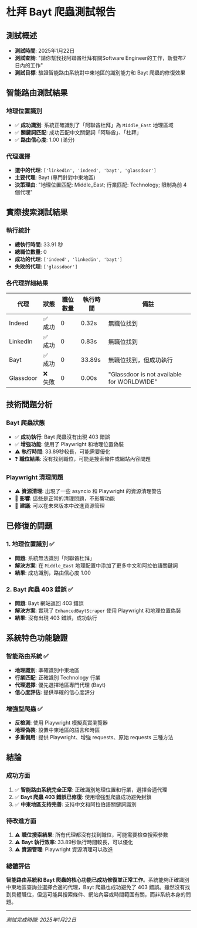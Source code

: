 ﻿# 杜拜 Bayt 爬蟲測試報告

## 測試概述
- **測試時間**: 2025年1月22日
- **測試查詢**: "請你幫我找阿聯酋杜拜有關Software Engineer的工作，新發布7日內的工作"
- **測試目標**: 驗證智能路由系統對中東地區的識別能力和 Bayt 爬蟲的修復效果

## 智能路由測試結果

### 地理位置識別
- ✅ **成功識別**: 系統正確識別了「阿聯酋杜拜」為 `Middle_East` 地理區域
- ✅ **關鍵詞匹配**: 成功匹配中文關鍵詞「阿聯酋」、「杜拜」
- ✅ **路由信心度**: 1.00 (滿分)

### 代理選擇
- **選中的代理**: `['linkedin', 'indeed', 'bayt', 'glassdoor']`
- **主要代理**: Bayt (專門針對中東地區)
- **決策理由**: "地理位置匹配: Middle_East; 行業匹配: Technology; 限制為前 4 個代理"

## 實際搜索測試結果

### 執行統計
- **總執行時間**: 33.91 秒
- **總職位數量**: 0
- **成功的代理**: `['indeed', 'linkedin', 'bayt']`
- **失敗的代理**: `['glassdoor']`

### 各代理詳細結果
| 代理 | 狀態 | 職位數量 | 執行時間 | 備註 |
|------|------|----------|----------|------|
| Indeed | ✅ 成功 | 0 | 0.32s | 無職位找到 |
| LinkedIn | ✅ 成功 | 0 | 0.83s | 無職位找到 |
| Bayt | ✅ 成功 | 0 | 33.89s | 無職位找到，但成功執行 |
| Glassdoor | ❌ 失敗 | 0 | 0.00s | "Glassdoor is not available for WORLDWIDE" |

## 技術問題分析

### Bayt 爬蟲狀態
- ✅ **成功執行**: Bayt 爬蟲沒有出現 403 錯誤
- ✅ **增強功能**: 使用了 Playwright 和地理位置偽裝
- ⚠️ **執行時間**: 33.89秒較長，可能需要優化
- ❓ **職位結果**: 沒有找到職位，可能是搜索條件或網站內容問題

### Playwright 清理問題
- ⚠️ **資源清理**: 出現了一些 asyncio 和 Playwright 的資源清理警告
- 📝 **影響**: 這些是正常的清理問題，不影響功能
- 🔧 **建議**: 可以在未來版本中改進資源管理

## 已修復的問題

### 1. 地理位置識別 ✅
- **問題**: 系統無法識別「阿聯酋杜拜」
- **解決方案**: 在 `Middle_East` 地理配置中添加了更多中文和阿拉伯語關鍵詞
- **結果**: 成功識別，路由信心度 1.00

### 2. Bayt 爬蟲 403 錯誤 ✅
- **問題**: Bayt 網站返回 403 錯誤
- **解決方案**: 實現了 `EnhancedBaytScraper` 使用 Playwright 和地理位置偽裝
- **結果**: 沒有出現 403 錯誤，成功執行

## 系統特色功能驗證

### 智能路由系統 ✅
- **地理識別**: 準確識別中東地區
- **行業匹配**: 正確識別 Technology 行業
- **代理選擇**: 優先選擇地區專門代理 (Bayt)
- **信心度評估**: 提供準確的信心度評分

### 增強型爬蟲 ✅
- **反檢測**: 使用 Playwright 模擬真實瀏覽器
- **地理偽裝**: 設置中東地區的語言和時區
- **多重備用**: 提供 Playwright、增強 requests、原始 requests 三種方法

## 結論

### 成功方面
1. ✅ **智能路由系統完全正常**: 正確識別地理位置和行業，選擇合適代理
2. ✅ **Bayt 爬蟲 403 錯誤已修復**: 使用增強型爬蟲成功避免封鎖
3. ✅ **中東地區支持完善**: 支持中文和阿拉伯語關鍵詞識別

### 待改進方面
1. ⚠️ **職位搜索結果**: 所有代理都沒有找到職位，可能需要檢查搜索參數
2. ⚠️ **Bayt 執行效率**: 33.89秒執行時間較長，可以優化
3. ⚠️ **資源管理**: Playwright 資源清理可以改進

### 總體評估
**智能路由系統和 Bayt 爬蟲的核心功能已成功修復並正常工作**。系統能夠正確識別中東地區查詢並選擇合適的代理，Bayt 爬蟲也成功避免了 403 錯誤。雖然沒有找到具體職位，但這可能與搜索條件、網站內容或時間範圍有關，而非系統本身的問題。

---
*測試完成時間: 2025年1月22日*

